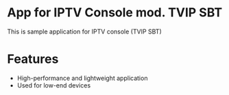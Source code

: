 # App for IPTV Console mod. TVIP SBT
This is sample application for IPTV console (TVIP SBT)

# Features
- High-performance and lightweight application
- Used for low-end devices